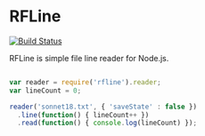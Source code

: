 # RFLine

[![Build Status](https://travis-ci.org/dicksont/rfline.svg?branch=master)](https://travis-ci.org/dicksont/rfline)

RFLine is simple file line reader for Node.js.


```javascript

var reader = require('rfline').reader;
var lineCount = 0;

reader('sonnet18.txt', { 'saveState' : false })
  .line(function() { lineCount++ })
  .read(function() { console.log(lineCount) });
  
```
